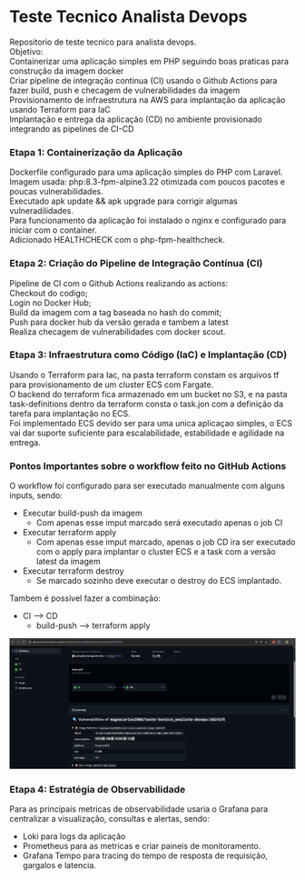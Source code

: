 # Teste Tecnico Analista Devops
Repositorio de teste tecnico para analista devops.   
Objetivo:   
Containerizar uma aplicação simples em PHP seguindo boas praticas para construção da imagem docker   
Criar pipeline de integração continua (CI) usando o Github Actions para fazer build, push e checagem de vulnerabilidades da imagem   
Provisionamento de infraestrutura na AWS para implantação da aplicação usando Terraform para IaC   
Implantação e entrega da aplicação (CD) no ambiente provisionado integrando as pipelines de CI-CD

### Etapa 1: Containerização da Aplicação   
Dockerfile configurado para uma aplicação simples do PHP com Laravel.   
Imagem usada: php:8.3-fpm-alpine3.22 otimizada com poucos pacotes e poucas vulnerabilidades.   
Executado apk update && apk upgrade para corrigir algumas vulneradilidades.   
Para funcionamento da aplicação foi instalado o nginx e configurado para iniciar com o container.   
Adicionado HEALTHCHECK com o php-fpm-healthcheck.


### Etapa 2: Criação do Pipeline de Integração Contínua (CI)
Pipeline de CI com o Github Actions realizando as actions:   
Checkout do codigo;   
Login no Docker Hub;   
Build da imagem com a tag baseada no hash do commit;   
Push para docker hub da versão gerada e tambem a latest   
Realiza checagem de vulnerabilidades com docker scout.

### Etapa 3: Infraestrutura como Código (IaC) e Implantação (CD)
Usando o Terraform para Iac, na pasta terraform constam os arquivos tf para provisionamento de um cluster ECS com Fargate.   
O backend do terraform fica armazenado em um bucket no S3, e na pasta task-definitions dentro da terraform consta o task.jon com a definição da tarefa para implantação no ECS.   
Foi implementado ECS devido ser para uma unica aplicaçao simples, o ECS vai dar suporte suficiente para escalabilidade, estabilidade e agilidade na entrega.

### Pontos Importantes sobre o workflow feito no GitHub Actions
O workflow foi configurado para ser executado manualmente com alguns inputs, sendo:   
- Executar build-push da imagem   
  - Com apenas esse imput marcado será executado apenas o job CI   
- Executar terraform apply   
  - Com apenas esse imput marcado, apenas o job CD ira ser executado com o apply para implantar o cluster ECS e a task com a versão latest da imagem   
- Executar terraform destroy   
  - Se marcado sozinho deve executar o destroy do ECS implantado.   

Tambem é possivel fazer a combinação:
  - CI --> CD   
    - build-push --> terraform apply

<img src="GITHUBACTIONS-CI-CD.png ">

### Etapa 4: Estratégia de Observabilidade
Para as principais metricas de observabilidade usaria o Grafana para centralizar a visualização, consultas e alertas, sendo:
- Loki para logs da aplicação   
- Prometheus para as metricas e criar paineis de monitoramento.
- Grafana Tempo para tracing do tempo de resposta de requisição, gargalos e latencia.
